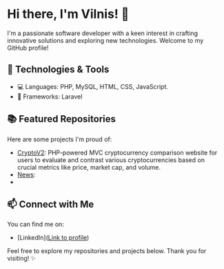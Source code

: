 # Hi there, I'm Vilnis! 👋

I'm a passionate software developer with a keen interest in crafting innovative solutions and exploring new technologies. Welcome to my GitHub profile!

## 🔧 Technologies & Tools

- 💻 Languages: PHP, MySQL, HTML, CSS, JavaScript.
- 🚀 Frameworks: Laravel

## 📚 Featured Repositories

Here are some projects I'm proud of:

- [CryptoV2](https://github.com/vilnisgrinbergs/CryptoV2): PHP-powered MVC cryptocurrency comparison website for users to evaluate and contrast various cryptocurrencies based on crucial metrics like price, market cap, and volume.
- [News](https://github.com/vilnisgrinbergs/News):
- 
## 📫 Connect with Me

You can find me on:

- [LinkedIn]([Link to profile](https://www.linkedin.com/in/vilnisgrinbergs/))

Feel free to explore my repositories and projects below. Thank you for visiting! ✨
